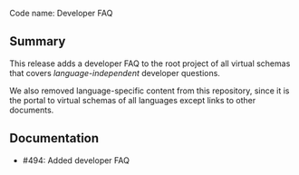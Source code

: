 Code name: Developer FAQ

## Summary

This release adds a developer FAQ to the root project of all virtual schemas that covers *language-independent* developer questions.

We also removed language-specific content from this repository, since it is the portal to virtual schemas of all languages except links to other documents.

## Documentation

* #494: Added developer FAQ
